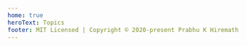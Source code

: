 ```yaml
---
home: true
heroText: Topics
footer: MIT Licensed | Copyright © 2020-present Prabhu K Hiremath
---
```


<Cards />
